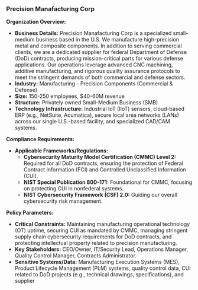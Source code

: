 ### Precision Manafacturing Corp

**Organization Overview:**

- **Business Details:** Precision Manafacturing Corp is a specialized small-medium business based in the U.S. We manufacture high-precision metal and composite components. In addition to serving commercial clients, we are a dedicated supplier for federal Department of Defense (DoD) contracts, producing mission-critical parts for various defense applications. Our operations leverage advanced CNC machining, additive manufacturing, and rigorous quality assurance protocols to meet the stringent demands of both commercial and defense sectors.
- **Industry:** Manufacturing - Precision Components (Commercial & Defense)
- **Size:** 150-250 employees, $40-60M revenue
- **Structure:** Privately owned Small-Medium Business (SMB)
- **Technology Infrastructure:** Industrial IoT (IIoT) sensors, cloud-based ERP (e.g., NetSuite, Acumatica), secure local area networks (LANs) across our single U.S.-based facility, and specialized CAD/CAM systems.

**Compliance Requirements:**

- **Applicable Frameworks/Regulations:**
  - **Cybersecurity Maturity Model Certification (CMMC) Level 2:** Required for all DoD contracts, ensuring the protection of Federal Contract Information (FCI) and Controlled Unclassified Information (CUI).
  - **NIST Special Publication 800-171:** Foundational for CMMC, focusing on protecting CUI in nonfederal systems.
  - **NIST Cybersecurity Framework (CSF) 2.0:** Guiding our overall cybersecurity risk management.

**Policy Parameters:**

- **Critical Constraints:** Maintaining manufacturing operational technology (OT) uptime, securing CUI as mandated by CMMC, managing stringent supply chain cybersecurity requirements for DoD contracts, and protecting intellectual property related to precision manufacturing.
- **Key Stakeholders:** CEO/Owner, IT/Security Lead, Operations Manager, Quality Control Manager, Contracts Administrator.
- **Sensitive Systems/Data:** Manufacturing Execution Systems (MES), Product Lifecycle Management (PLM) systems, quality control data, CUI related to DoD projects (e.g., technical drawings, specifications), and supplier
